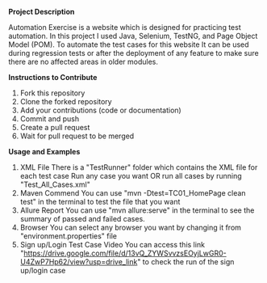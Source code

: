 **Project Description**

Automation Exercise is a website which is designed for practicing test automation.
In this project I used Java, Selenium, TestNG, and Page Object Model (POM). To automate the test cases for this website
It can be used during regression tests or after the deployment of any feature to make sure there are no affected areas in older modules.

**Instructions to Contribute**
1. Fork this repository
2. Clone the forked repository
3. Add your contributions (code or documentation)
4. Commit and push
5. Create a pull request
6. Wait for pull request to be merged

**Usage and Examples**
1. XML File
There is a "TestRunner" folder which contains the XML file for each test case
Run any case you want OR run all cases by running "Test_All_Cases.xml"
2. Maven Commend
You can use "mvn -Dtest=TC01_HomePage clean test" in the terminal to test the file that you want
3. Allure Report
You can use "mvn allure:serve" in the terminal to see the summary of passed and failed cases.
4. Browser 
You can select any browser you want by changing it from "environment.properties" file
5. Sign up/Login Test Case Video
You can access this link "https://drive.google.com/file/d/13vQ_ZYWSvvzsEOyjLwGR0-U4ZwP7Hp62/view?usp=drive_link" to check the run of the sign up/login case 

